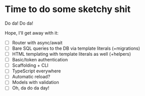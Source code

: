 # Time to do some sketchy shit

Do da! Do da!

Hope, I'll get away with it:

- [ ] Router with async/await
- [ ] Bare SQL queries to the DB via template literals (+migrations)
- [ ] HTML templating with template literals as well (+helpers)
- [ ] Basic/token authentication
- [ ] Scaffolding + CLI
- [ ] TypeScript everywhere
- [ ] Automatic reload?
- [ ] Models with validation
- [ ] Oh, da do da day!
